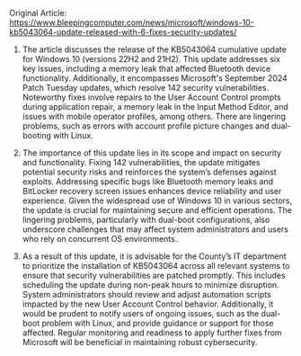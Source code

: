 Original Article: https://www.bleepingcomputer.com/news/microsoft/windows-10-kb5043064-update-released-with-6-fixes-security-updates/

1) The article discusses the release of the KB5043064 cumulative update for Windows 10 (versions 22H2 and 21H2). This update addresses six key issues, including a memory leak that affected Bluetooth device functionality. Additionally, it encompasses Microsoft's September 2024 Patch Tuesday updates, which resolve 142 security vulnerabilities. Noteworthy fixes involve repairs to the User Account Control prompts during application repair, a memory leak in the Input Method Editor, and issues with mobile operator profiles, among others. There are lingering problems, such as errors with account profile picture changes and dual-booting with Linux.

2) The importance of this update lies in its scope and impact on security and functionality. Fixing 142 vulnerabilities, the update mitigates potential security risks and reinforces the system’s defenses against exploits. Addressing specific bugs like Bluetooth memory leaks and BitLocker recovery screen issues enhances device reliability and user experience. Given the widespread use of Windows 10 in various sectors, the update is crucial for maintaining secure and efficient operations. The lingering problems, particularly with dual-boot configurations, also underscore challenges that may affect system administrators and users who rely on concurrent OS environments.

3) As a result of this update, it is advisable for the County’s IT department to prioritize the installation of KB5043064 across all relevant systems to ensure that security vulnerabilities are patched promptly. This includes scheduling the update during non-peak hours to minimize disruption. System administrators should review and adjust automation scripts impacted by the new User Account Control behavior. Additionally, it would be prudent to notify users of ongoing issues, such as the dual-boot problem with Linux, and provide guidance or support for those affected. Regular monitoring and readiness to apply further fixes from Microsoft will be beneficial in maintaining robust cybersecurity.